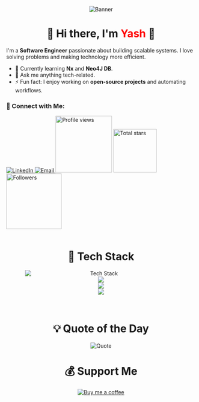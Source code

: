 <p align="center">
  <img src="./images/banner.png" alt="Banner" style="max-width: 100%; height: auto;" />
</p>

<h1 align="center">👋 Hi there, I'm <span style="color:red;">Yash</span> 🚀</h1>

I'm a **Software Engineer** passionate about building scalable systems. I love solving problems and making technology more efficient.

- 🌱 Currently learning **Nx** and **Neo4J DB**.
- 💬 Ask me anything tech-related.
- ⚡ Fun fact: I enjoy working on **open-source projects** and automating workflows.

<h3>🌟 Connect with Me:</h3>
  <a href="https://www.linkedin.com/in/yash-raj-singh-b-2b229a198/" target="_blank">
    <img src="https://img.shields.io/badge/LinkedIn-0077B5?style=for-the-badge&logo=linkedin&logoColor=white" alt="LinkedIn" />
  </a>
  <a href="mailto:yrajsingh0001@gmail.com">
    <img src="https://img.shields.io/badge/Email-D14836?style=for-the-badge&logo=gmail&logoColor=white" alt="Email" />
  </a>

<a href="https://github.com/yashrsb">
  <img width="150px" 
       src="https://komarev.com/ghpvc/?username=yashrsb&label=Profile%20views&color=318CE7&style=for-the-badge" 
       alt="Profile views" /></a>
<a href="https://api.github-star-counter.workers.dev/user/yashrsb">
  <img width="115px" 
       alt="Total stars" 
       title="Total stars on GitHub" 
       src="https://custom-icon-badges.herokuapp.com/badge/dynamic/json?logo=star&color=318CE7&labelColor=505050&label=Stars&style=for-the-badge&query=%24.stars&url=https://api.github-star-counter.workers.dev/user/yashrsb" /></a>
<a href="https://github.com/yashrsb?tab=followers">
  <img width="147px" 
       alt="Followers" 
       title="Follow me on GitHub" 
       src="https://custom-icon-badges.herokuapp.com/github/followers/yashrsb?color=318CE7&labelColor=505050&style=for-the-badge&logo=person-add&label=Followers&logoColor=white" /></a>

<br/>
<br/>
<h1 align="center">🚀 Tech Stack</h1>
<div style="display: grid; grid-template-columns: repeat(auto-fit, minmax(50px, 1fr)); gap: 10px; justify-content: center; text-align: center; width: 80%; margin: auto;">
  <img src="https://skillicons.dev/icons?i=,," 
       alt="Tech Stack" />
</div>

<div align="center">
    <img src="https://skillicons.dev/icons?i=nodejs,express,python,c,javascript,graphql,postgres,mongodb,html" /><br>
    <img src="https://skillicons.dev/icons?i=sqlite,graphql,typescript,nestjs,golang,css,aws,docker,gcp" /><br>
    <img src="https://skillicons.dev/icons?i=cpp,kafka,git,gitlab,vscode,postman,firebase,notion,atom" /><br>
</div>
<br/>
<br/>
<h1 align="center"> 💡 Quote of the Day</h1>

<p align="center">
  <img src="https://quotes-github-readme.vercel.app/api?type=horizontal&theme=radical" alt="Quote" />
</p>

<h1 align="center">💰 Support Me</h1>
<p align="center">
  <a href="" target="_blank">
    <img src="https://img.buymeacoffee.com/button-api/?text=Buy%20me%20a%20coffee&emoji=&slug=yashrsb&button_colour=FFDD00&font_colour=000000&font_family=Cookie&outline_colour=000000&outline_width=2&coffee_colour=ffffff" alt="Buy me a coffee" />
  </a>
</p>

<img src="https://www.animatedimages.org/data/media/562/animated-line-image-0184.gif" width="1920" height=0.4/>